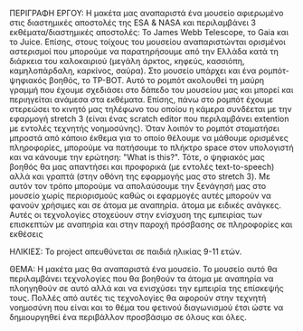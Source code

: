 ΠΕΡΙΓΡΑΦΗ ΕΡΓΟΥ: Η μακέτα μας αναπαριστά ένα μουσείο αφιερωμένο στις διαστημικές αποστολές της ESA & NASA και περιλαμβάνει 3 εκθέματα/διαστημικές αποστολές: Το James Webb Telescope, το Gaia και το Juice. Επίσης, στους τοίχους του μουσείου αναπαριστώνται ορισμένοι αστερισμοί που μπορούμε να παρατηρήσουμε από την Ελλάδα κατά τη διάρκεια του καλοκαιριού (μεγάλη άρκτος, κηφεύς, κασσιόπη, καμηλοπάρδαλη, καρκίνος, σαύρα). Στο μουσείο υπάρχει και ένα ρομπότ-ψηφιακός βοηθός, το TP-BOT. Αυτό το ρομπότ ακολουθεί τη μαύρη γραμμή που έχουμε σχεδιάσει στο δάπεδο του μουσείου μας και μπορεί και περιηγείται ανάμεσα στα εκθέματα. Επίσης, πάνω στο ρομπότ έχουμε στερεώσει το κινητό μας τηλέφωνο του οποίου η κάμερα συνδέεται με την εφαρμογή stretch 3 (είναι ένας scratch editor που περιλαμβάνει extention με εντολές τεχνητής νοημοσύνης). Όταν λοιπόν το ρομπότ σταματήσει μπροστά από κάποιο έκθεμα για το οποίο θέλουμε να μάθουμε ορισμένες πληροφορίες, μπορούμε να πατήσουμε το πλήκτρο space στον υπολογιστή και να κάνουμε την ερώτηση: "What is this?". Τότε, ο ψηφιακός μας βοηθός θα μας απαντήσει και προφορικά (με εντολές text-to-speech) αλλά και γραπτά (στην οθόνη της εφαρμογής μας στο stretch 3). Με αυτόν τον τρόπο μπορούμε να απολαύσουμε την ξενάγησή μας στο μουσείο χωρίς περιορισμούς καθώς οι εφαρμογές αυτές μπορούν να φανούν χρήσιμες και σε άτομα με αναπηρία. άτομα με ειδικές ανάγκες. Αυτές οι τεχνολογίες στοχεύουν στην ενίσχυση της εμπειρίας των επισκεπτών με αναπηρία και στην παροχή πρόσβασης σε πληροφορίες και εκθέσεις







ΗΛΙΚΙΕΣ: Το project απευθύνεται σε παιδιά ηλικίας 9-11 ετών. 

ΘΕΜΑ: Η μακέτα μας θα αναπαριστά ένα μουσείο. Το μουσείο αυτό θα περιλαμβάνει τεχνολογίες που θα βοηθούν τα άτομα με αναπηρία να πλοηγηθούν σε αυτό αλλά και να ενισχύσει την εμπειρία της επίσκεψής τους. Πολλές από αυτές τις τεχνολογίες θα αφορούν στην τεχνητή νοημοσύνη που είναι και το θέμα του φετινού διαγωνισμού έτσι ώστε να δημιουργηθεί ένα περιβάλλον προσβάσιμο σε όλους και όλες. 
